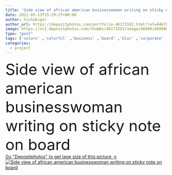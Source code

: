 ```yaml
---
title: 'Side view of african american businesswoman writing on sticky note on board'
date: 2021-05-13T15:29:27+00:00
author: Ischukigor
author_url: https://depositphotos.com/portfolio-46171552.html?ref=64678756
image: https://st2.depositphotos.com/thumbs/46171552/image/46990/469900630/api_thumb_450.jpg?forcejpeg=true
type: "post"
tags: ['colors' ,'colorful' ,'business' ,'board' ,'blur' ,'corporate' ,'office' ,'suit' ,'woman' ,'manager' ,'work' ,'job' ,'indoors' ,'project' ,'strategy' ,'profile' ,'profession' ,'plan' ,'eyeglasses' ,'executive' ,'organization' ,'write' ,'management' ,'stationery' ,'adhesive' ,'businesswoman' ,'marker' ,'task' ,'lettering' ,'reminders' ,'side view' ,'copy space' ,'one person' ,'young adult' ,'black woman' ,'african american' ,'formal wear' ,'Sticky Notes' ]
categories: 
  - project
---
```

<div aling="center">
            <font size="60"> Side view of african american businesswoman writing on sticky note on board</font>   
</div>
<div>
    <a href='https://st2.depositphotos.com/thumbs/46171552/image/46990/469900630/api_thumb_450.jpg?forcejpeg=true?ref=64678756' target=_blank > Go "Depositphotos" to get lage size of this picture ->
        <img href='https://st2.depositphotos.com/thumbs/46171552/image/46990/469900630/api_thumb_450.jpg?forcejpeg=true?ref=64678756' src='https://st2.depositphotos.com/46171552/46990/i/950/depositphotos_469900630-stock-photo-side-view-african-american-businesswoman.jpg?forcejpeg=true' alt='Side view of african american businesswoman writing on sticky note on board' >
    </a>
</div>
